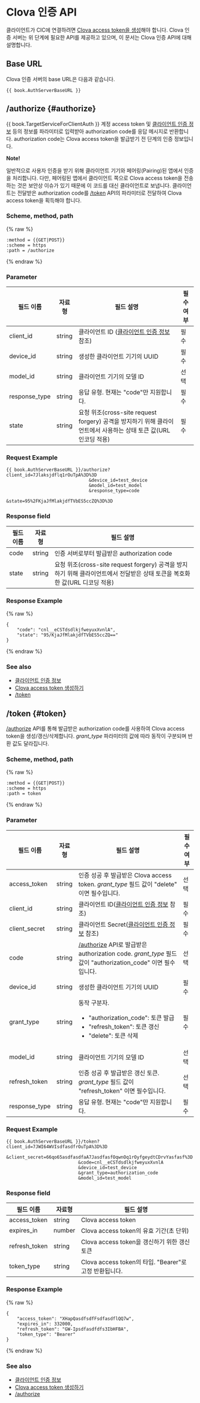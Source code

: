 # Clova 인증 API
클라이언트가 CIC에 연결하려면 [Clova access token을 생성](/CIC/Guides/Interact_with_CIC.md#CreateClovaAccessToken)해야 합니다. Clova 인증 서버는 위 단계에 필요한 API를 제공하고 있으며, 이 문서는 Clova 인증 API에 대해 설명합니다.

## Base URL
Clova 인증 서버의 base URL은 다음과 같습니다.

<pre><code>{{ book.AuthServerBaseURL }}
</code></pre>

## /authorize {#authorize}
{{ book.TargetServiceForClientAuth }} 계정 access token 및 [클라이언트 인증 정보](/CIC/Guides/Interact_with_CIC.md#ClientAuthInfo) 등의 정보를 파라미터로 입력받아 authorization code를 응답 메시지로 반환합니다. authorization code는 Clova access token을 발급받기 전 단계의 인증 정보입니다.

<div class="note">
  <p><strong>Note!</strong></p>
  <p>일반적으로 사용자 인증을 받기 위해 클라이언트 기기와 페어링(Pairing)된 앱에서 인증을 처리합니다. 다만, 페어링된 앱에서 클라이언트 쪽으로 Clova access token을 전송하는 것은 보안상 이슈가 있기 때문에 이 코드를 대신 클라이언트로 보냅니다. 클라이언트는 전달받은 authorization code를 <a href="#token">/token</a> API의 파라미터로 전달하여 Clova access token을 획득해야 합니다.</p>
</div>

### Scheme, method, path
{% raw %}
```
:method = {{GET|POST}}
:scheme = https
:path = /authorize
```
{% endraw %}

### Parameter
| 필드 이름       | 자료형    | 필드 설명                     | 필수 여부 |
|---------------|---------|-----------------------------|---------|
| client_id     | string  | 클라이언트 ID ([클라이언트 인증 정보](/CIC/Guides/Interact_with_CIC.md#ClientAuthInfo) 참조)          | 필수 |
| device_id     | string  | 생성한 클라이언트 기기의 UUID                                                                      | 필수 |
| model_id      | string  | 클라이언트 기기의 모델 ID                                                                          | 선택 |
| response_type | string  | 응답 유형. 현재는 "code"만 지원합니다.                                                               | 필수 |
| state         | string  | 요청 위조(cross-site request forgery) 공격을 방지하기 위해 클라이언트에서 사용하는 상태 토큰 값(URL 인코딩 적용) | 필수 |

### Request Example

<pre><code>{{ book.AuthServerBaseURL }}/authorize?client_id=7Jlaksjdflq1rOuTpA%3D%3D
                               &amp;device_id=test_device
                               &amp;model_id=test_model
                               &amp;response_type=code
                               &amp;state=95%2FKjaJfMlakjdfTVbES5ccZQ%3D%3D
</code></pre>

### Response field
| 필드 이름       | 자료형    | 필드 설명                     |
|---------------|---------|-----------------------------|
| code  | string | 인증 서버로부터 발급받은 authorization code                                                        |
| state | string | 요청 위조(cross-site request forgery) 공격을 방지하기 위해 클라이언트에서 전달받은 상태 토큰을 복호화한 값(URL 디코딩 적용) |


### Response Example
{% raw %}
```
{
    "code": "cnl__eCSTdsdlkjfweyuxXvnlA",
    "state": "95/KjaJfMlakjdfTVbES5ccZQ=="
}
```
{% endraw %}

### See also
* [클라이언트 인증 정보](/CIC/Guides/Interact_with_CIC.md#ClientAuthInfo)
* [Clova access token 생성하기](/CIC/Guides/Interact_with_CIC.md#CreateClovaAccessToken)
* [/token](#token)


## /token {#token}
[/authorize](#authorize) API를 통해 발급받은 authorization code를 사용하여 Clova access token을 생성/갱신/삭제합니다. *grant_type* 파라미터의 값에 따라 동작이 구분되며 반환 값도 달라집니다.

### Scheme, method, path
{% raw %}
```
:method = {{GET|POST}}
:scheme = https
:path = token
```
{% endraw %}

### Parameter
| 필드 이름       | 자료형    | 필드 설명                     | 필수 여부 |
|---------------|---------|-----------------------------|---------|
| access_token  | string  | 인증 성공 후 발급받은 Clova access token. *grant_type* 필드 값이 "delete" 이면 필수입니다.                                   | 선택 |
| client_id     | string  | 클라이언트 ID([클라이언트 인증 정보](/CIC/Guides/Interact_with_CIC.md#ClientAuthInfo) 참조)                                  | 필수 |
| client_secret | string  | 클라이언트 Secret([클라이언트 인증 정보](/CIC/Guides/Interact_with_CIC.md#ClientAuthInfo) 참조)                              | 필수 |
| code          | string  | [/authorize](#authorize) API로 발급받은 authorization code. *grant_type* 필드 값이 "authorization_code" 이면 필수입니다.        | 선택 |
| device_id     | string  | 생성한 클라이언트 기기의 UUID                                                                                              | 필수 |
| grant_type    | string  | 동작 구분자. <ul><li>"authorization_code": 토큰 발급</li><li>"refresh_token": 토큰 갱신</li><li>"delete": 토큰 삭제</li></ul> | 필수 |
| model_id      | string  | 클라이언트 기기의 모델 ID                                                                                                 | 선택 |
| refresh_token | string  | 인증 성공 후 발급받은 갱신 토큰. *grant_type* 필드 값이 "refresh_token" 이면 필수입니다.                                        | 선택 |
| response_type | string  | 응답 유형. 현재는 "code"만 지원합니다.                                                                                      | 필수 |

### Request Example

<pre><code>{{ book.AuthServerBaseURL }}/token?client_id=7JWI64WVIsdfasdfrOuTpA%3D%3D
                           &amp;client_secret=66qo65asdfasdfaA7JasdfasfOqwnOq1rOyfgeydtCDrvYasfasf%3D
                           &amp;code=cnl__eCSTdsdlkjfweyuxXvnlA
                           &amp;device_id=test_device
                           &amp;grant_type=authorization_code
                           &amp;model_id=test_model
</code></pre>


### Response field
| 필드 이름       | 자료형    | 필드 설명                     |
|---------------|---------|-----------------------------|
| access_token  | string  | Clova access token                               |
| expires_in    | number  | Clova access token의 유효 기간(초 단위)              |
| refresh_token | string  | Clova access token을 갱신하기 위한 갱신 토큰           |
| token_type    | string  | Clova access token의 타입. "Bearer"로 고정 반환됩니다. |

### Response Example
{% raw %}
```
{
    "access_token": "XHapQasdfsdfFsdfasdflQQ7w",
    "expires_in": 332000,
    "refresh_token": "GW-Ipsdfasdfdfs3IbHFBA",
    "token_type": "Bearer"
}
```
{% endraw %}

### See also
* [클라이언트 인증 정보](/CIC/Guides/Interact_with_CIC.md#ClientAuthInfo)
* [Clova access token 생성하기](/CIC/Guides/Interact_with_CIC.md#CreateClovaAccessToken)
* [/authorize](#authorize)
